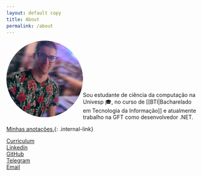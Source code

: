 ```yaml
---
layout: default copy
title: About
permalink: /about
---
```

<head>
    <script src="https://kit.fontawesome.com/2635e42ccc.js" crossorigin="anonymous"></script>
    <link rel="stylesheet" href="https://cdn.jsdelivr.net/gh/devicons/devicon@v2.15.1/devicon.min.css">
</head>

<div style="padding-botton: 30px;">
    <img src="/assets/photo-profile.jpg" style="border-radius: 50%;" width="200" align="left">
</div> <br><br><br><br><br><br><br>

Sou estudante de ciência da computação na Univesp 🎓, no curso de [[BTI|Bacharelado em Tecnologia da Informação]] e atualmente trabalho na GFT como desenvolvedor .NET. <br>

<i class="fa fa-archive" aria-hidden="true"></i> [Minhas anotações.](/MOC){: .internal-link} <br>

<!-- https://devicon.dev -->
<!-- https://fontawesome.com/v4/icons/ -->

<i class="fa fa-id-card" aria-hidden="true"></i> <a class="link-copyright" target="_blank" href="#">Curriculum</a> <br> <i class="fa fa-linkedin-square" aria-hidden="true"></i> <a class="link-copyright" target="_blank" href="https://www.linkedin.com/in/gio-bon/">Linkedin</a> <br> <i class="fa fa-github" aria-hidden="true"></i> <a class="link-copyright" target="_blank" href="https://github.com/gio-bon">GitHub</a> <br> <i class="fa fa-telegram" aria-hidden="true"></i> <a class="link-copyright" target="_blank" href="https://t.me/giobon">Telegram</a> <br> <i class="fa fa-envelope" aria-hidden="true"></i> <a class="link-copyright" target="_blank" href="mailto:injuriae@gmail.com?subject=Visitei seu site, sou ...">Email</a>